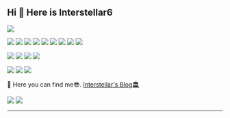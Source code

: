 

## Hi 👋 Here is Interstellar6

![](https://github-readme-streak-stats.herokuapp.com/?user=Interstellar6&show_icons=true&locale=en&layout=compact&theme=radical&line_height=0)

![](https://img.shields.io/badge/-JavaScript-black?style=flat-square&logo=javascript) ![](https://img.shields.io/badge/-Nodejs-black?style=flat-square&logo=Node.js) ![](https://img.shields.io/badge/-Rust-black?style=flat-square&logo=rust) ![](https://img.shields.io/badge/-Python-black?style=flat-square&logo=python&logoColor=white) ![](https://img.shields.io/badge/-SurrealDB-black?style=flat-square&logo=surrealdb) ![](https://img.shields.io/badge/-Tauri-black?style=flat-square&logo=tauri) ![](https://img.shields.io/badge/-MySQL-black?style=flat-square&logo=mysql) ![](https://img.shields.io/badge/-Git-black?style=flat-square&logo=git) ![](https://img.shields.io/badge/-GitHub-black?style=flat-square&logo=github)

![](https://img.shields.io/badge/Windows-0078D6?style=for-the-badge&logo=windows&logoColor=white) ![](https://img.shields.io/badge/Linux-FCC624?style=for-the-badge&logo=linux&logoColor=black) ![](https://img.shields.io/badge/VS_Code-007ACC?style=for-the-badge&logo=visual-studio-code&logoColor=white) ![](https://img.shields.io/badge/JetBrains-000000?style=for-the-badge&logo=jetbrains&logoColor=white)

![](https://img.shields.io/badge/Intel-0071C5?style=for-the-badge&logo=intel&logoColor=white) ![](https://img.shields.io/badge/NVIDIA-76B900?style=for-the-badge&logo=nvidia&logoColor=white) ![](https://img.shields.io/badge/ASUS-0096D6?style=for-the-badge&logo=asus&logoColor=white)





🏡 Here you can find me😎. [Interstellar's Blog🏛️](https://interstellar6.github.io/)





![](https://github-readme-stats.vercel.app/api?username=Interstellar6&count_private=true&layout=compact&show_icons=true&theme=tokyonight&include_all_commits=true) ![](https://github-readme-stats.vercel.app/api/top-langs/?username=Interstellar6&theme=radical)



---



